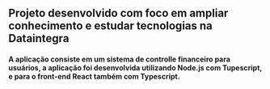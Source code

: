 ## Projeto desenvolvido com foco em ampliar conhecimento e estudar tecnologias na Dataintegra

#### A aplicação consiste em um sistema de controlle financeiro para usuários, a aplicação foi desenvolvida utilizando Node.js com Tupescript, e para o front-end React também com Typescript.
